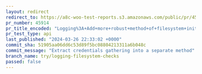 ```yaml
---
layout: redirect
redirect_to: https://a8c-woo-test-reports.s3.amazonaws.com/public/pr/45914/api/index.html
pr_number: 45914
pr_title_encoded: "Logging%3A+Add+more+robust+method+of+filesystem+initialization+to+handle+configuration+edge+cases"
pr_test_type: api
last_published: "2024-03-26 22:33:02 +0000"
commit_sha: 51905aa06dd6c53d89f5bc08804213311a6b048c
commit_message: "Extract credentials gathering into a separate method"
branch_name: try/logging-filesystem-checks
passed: false
---
```

